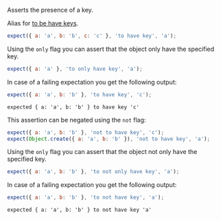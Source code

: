 Asserts the presence of a key.

Alias for [to be have keys](../to-have-keys).

```javascript
expect({ a: 'a', b: 'b', c: 'c' }, 'to have key', 'a');
```

Using the `only` flag you can assert that the object only have the
specified key.

```javascript
expect({ a: 'a' }, 'to only have key', 'a');
```

In case of a failing expectation you get the following output:

```javascript
expect({ a: 'a', b: 'b' }, 'to have key', 'c');
```

```output
expected { a: 'a', b: 'b' } to have key 'c'
```

This assertion can be negated using the `not` flag:

```javascript
expect({ a: 'a', b: 'b' }, 'not to have key', 'c');
expect(Object.create({ a: 'a', b: 'b' }), 'not to have key', 'a');
```

Using the `only` flag you can assert that the object not only have the
specified key.

```javascript
expect({ a: 'a', b: 'b' }, 'to not only have key', 'a');
```

In case of a failing expectation you get the following output:

```javascript
expect({ a: 'a', b: 'b' }, 'to not have key', 'a');
```

```output
expected { a: 'a', b: 'b' } to not have key 'a'
```
